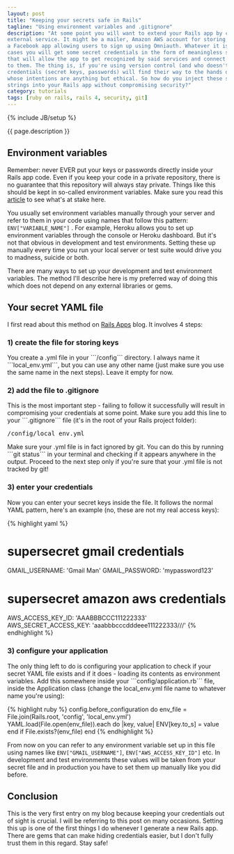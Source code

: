```yaml
---
layout: post
title: "Keeping your secrets safe in Rails"
tagline: "Using environment variables and .gitignore"
description: "At some point you will want to extend your Rails app by connecting it to some
external service. It might be a mailer, Amazon AWS account for storing assets or
a Facebook app allowing users to sign up using Omniauth. Whatever it is, in most
cases you will get some secret credentials in the form of meaningless strings
that will allow the app to get recognized by said services and connect
to them. The thing is, if you're using version control (and who doesn't?), your
credentials (secret keys, passwords) will find their way to the hands of people
whose intentions are anything but ethical. So how do you inject these secret
strings into your Rails app without compromising security?"
category: tutorials
tags: [ruby on rails, rails 4, security, git]
---
```

{% include JB/setup %}

{{ page.description }}
<!--break-->

<h2>Environment variables</h2>

Remember: never EVER put your keys or passwords directly inside
your Rails app code. Even if you keep your code in a private repository, there
is no guarantee that this repository will always stay private. Things like this
should be kept in so-called environment variables. Make sure you read this
<a href="http://www.devfactor.net/2014/12/30/2375-amazon-mistake/">article</a>
to see what's at stake here.

You usually set environment variables manually through your server and refer to
them in your code using names that follow this pattern:
```ENV["VARIABLE_NAME"]```
. For example, Heroku allows you to set up environment variables through the
console or Heroku dashboard. But it's not that obvious in development and test
environments. Setting these up manually every time you run your local server or
test suite would drive you to madness, suicide or both.

There are many ways to set up your development and test environment variables.
The method I'll describe here is my preferred way of doing this which does not
depend on any external libraries or gems.

<h2>Your secret YAML file</h2>

I first read about this method on
<a href="http://blog.railsapps.org/">Rails Apps</a> blog. It involves 4 steps:

<h3>1) create the file for storing keys</h3>
You create a .yml file in your ```/config``` directory. I always name it
```local_env.yml```, but you can use any other name (just make sure you use the
same name in the next steps). Leave it empty for now.

<h3>2) add the file to .gitignore</h3>
This is the most important step - failing to follow it successfully will result
in compromising your credentials at some point. Make sure you add this line to
your ```.gitignore``` file (it's in the root of your Rails project folder):
<pre>/config/local_env.yml</pre>
Make sure your .yml file is in fact ignored by git. You can do this by running
```git status``` in your terminal and checking if it appears anywhere in the
output. Proceed to the next step only if you're sure that your .yml file is not
tracked by git!

<h3>3) enter your credentials</h3>
Now you can enter your secret keys inside the file. It follows the normal YAML
pattern, here's an example (no, these are not my real access keys):

{% highlight yaml %}
# supersecret gmail credentials
GMAIL_USERNAME: 'Gmail Man'
GMAIL_PASSWORD: 'mypassword123'

# supersecret amazon aws credentials
AWS_ACCESS_KEY_ID: 'AAABBBCCC111222333'
AWS_SECRET_ACCESS_KEY: 'aaabbbcccdddeee111222333///'
{% endhighlight %}

<h3>3) configure your application</h3>
The only thing left to do is configuring your application to check if your
secret YAML file exists and if it does - loading its contents as environment
variables. Add this somewhere inside your ```config/application.rb``` file,
inside the Application class (change the local_env.yml file name to whatever
name you're using):

{% highlight ruby %}
config.before_configuration do
  env_file = File.join(Rails.root, 'config', 'local_env.yml')
  YAML.load(File.open(env_file)).each do |key, value|
    ENV[key.to_s] = value
  end if File.exists?(env_file)
end
{% endhighlight %}

From now on you can refer to any environment variable set up in this file using
names like ```ENV["GMAIL_USERNAME"]```, ```ENV["AWS_ACCESS_KEY_ID"]``` etc. In
development and test environments these values will be taken from your secret
file and in production you have to set them up manually like you did before.

<h2>Conclusion</h2>
This is the very first entry on my blog because keeping your credentials out of
sight is crucial. I will be referring to this post on many occasions. Setting
this up is one of the first things I do whenever I generate a new Rails app.
There are gems that can make hiding credentials easier, but I don't fully trust
them in this regard. Stay safe!
